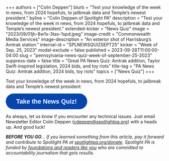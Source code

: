 +++
authors = ["Colin Deppen"]
blurb = "Test your knowledge of the week in news, from 2024 hopefuls, to jailbreak data and Temple’s newest president."
byline = "Colin Deppen of Spotlight PA"
description = "Test your knowledge of the week in news, from 2024 hopefuls, to jailbreak data and Temple’s newest president."
extended-kicker = "News Quiz"
image = "2023/09/01jh-8w1s-3tax-1spd.jpeg"
image-credit = "Commonwealth Media Services"
image-description = "An exterior shot of Harrisburg’s Amtrak station."
internal-id = "SPLNEWSQUIZSEPT25"
kicker = "Week of Sep. 25, 2023"
modal-exclude = false
published = 2023-09-28T11:00:00-04:00
slug = "pennsylvania-news-quiz-week-of-september-25-2023"
suppress-date = false
title = "Great PA News Quiz: Amtrak addition, Taylor Swift-inspired legislation, 2024 bids, and toy riots"
title-tag = "PA News Quiz: Amtrak addition, 2024 bids, toy riots"
topics = ["News Quiz"]
+++

Test your knowledge of the week in news, from 2024 hopefuls, to jailbreak data and Temple’s newest president:

<button data-tf-popup="n1qhHGXm" data-tf-opacity="100" data-tf-size="100" data-tf-iframe-props="title=SPL News Quiz Week 36 - Sept. 18" data-tf-transitive-search-params data-tf-medium="snippet" style="all:unset;font-family:Helvetica,Arial,sans-serif;display:inline-block;max-width:100%;white-space:nowrap;overflow:hidden;text-overflow:ellipsis;background-color:#0445AF;color:#fff;font-size:20px;border-radius:25px;padding:0 33px;font-weight:bold;height:50px;cursor:pointer;line-height:50px;text-align:center;margin:0;text-decoration:none;">Take the News Quiz!</button><script src="//embed.typeform.com/next/embed.js"></script>

As always, let us know if you encounter any technical issues. Just email Newsletter Editor Colin Deppen (cdeppen@spotlightpa.org) with a heads up. And good luck!

<strong><em>BEFORE YOU GO</em></strong><em>… If you learned something from this article, pay it forward and contribute to Spotlight PA at </em><a href="https://www.spotlightpa.org/donate"><em>spotlightpa.org/donate</em></a><em>. Spotlight PA is funded by </em><a href="https://www.spotlightpa.org/support"><em>foundations and readers like you</em></a><em> who are committed to accountability journalism that gets results.</em>

